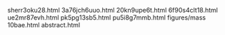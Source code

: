 sherr3oku28.html
3a76jch6uuo.html
20kn9upe6t.html
6f90s4clt18.html
ue2mr87evh.html
pk5pg13sb5.html
pu5i8g7mmb.html
figures/mass
10bae.html
abstract.html